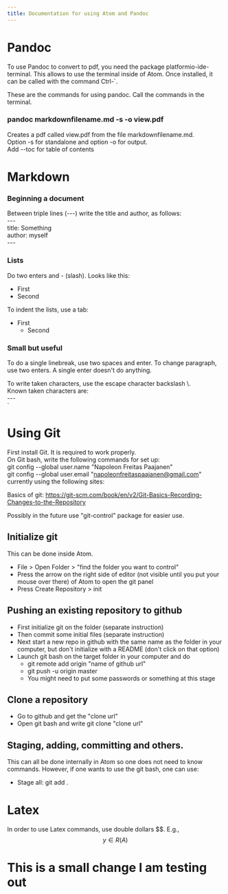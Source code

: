```yaml
---
title: Documentation for using Atom and Pandoc
---
```


# Pandoc
To use Pandoc to convert to pdf, you need the package platformio-ide-terminal.
This allows to use the terminal inside of Atom. Once installed, it can be called with the command Ctrl-\`.

These are the commands for using pandoc. Call the commands in the terminal.

### pandoc markdownfilename.md -s -o view.pdf
Creates a pdf called view.pdf from the file markdownfilename.md.  
Option -s for standalone and option -o for output.  
Add --toc for table of contents


# Markdown

### Beginning a document  
Between triple lines (---) write the title and author, as follows:  
\-\-\-  
title: Something  
author: myself  
\-\-\-  

### Lists  
Do two enters and - (slash). Looks like this:

- First
- Second

To indent the lists, use a tab:

- First
  - Second

### Small but useful
To do a single linebreak, use two spaces and enter. To change paragraph, use two enters. A single enter doesn't do anything.

To write taken characters, use the escape character backslash \\.  
Known taken characters are:  
\-\-\-  
\`

# Using Git  
First install Git. It is required to work properly.  
On Git bash, write the following commands for set up:  
git config --global user.name "Napoleon Freitas Paajanen"  
git config --global user.email "napoleonfreitaspaajanen@gmail.com"  
currently using the following sites:  

Basics of git: https://git-scm.com/book/en/v2/Git-Basics-Recording-Changes-to-the-Repository

Possibly in the future use "git-control" package for easier use.

## Initialize git
This can be done inside Atom.

- File > Open Folder > "find the folder you want to control"
- Press the arrow on the right side of editor (not visible until you put your mouse over there) of Atom to open the git panel
- Press Create Repository > init

## Pushing an existing repository to github

- First initialize git on the folder (separate instruction)
- Then commit some initial files (separate instruction)
- Next start a new repo in github with the same name as the folder in your computer, but don't initialize with a README (don't click on that option)
- Launch git bash on the target folder in your computer and do
  - git remote add origin "name of github url"
  - git push -u origin master
  - You might need to put some passwords or something at this stage

## Clone a repository

- Go to github and get the "clone url"
- Open git bash and write git clone "clone url"

## Staging, adding, committing and others.
This can all be done internally in Atom so one does not need to know commands. However, if one wants to use the git bash, one can use:
- Stage all: git add .

# Latex
In order to use Latex commands, use double dollars \$\$. E.g.,  
$$ y \in R(A) $$

# This is a small change I am testing out
